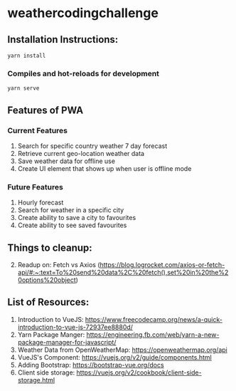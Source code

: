 # weathercodingchallenge

## Installation Instructions:
```
yarn install
```

### Compiles and hot-reloads for development
```
yarn serve
```

## Features of PWA

### Current Features
1. Search for specific country weather 7 day forecast
2. Retrieve current geo-location weather data
3. Save weather data for offline use
4. Create UI element that shows up when user is offline mode

### Future Features
1. Hourly forecast
2. Search for weather in a specific city
3. Create ability to save a city to favourites
4. Create ability to see saved favourites

## Things to cleanup:
2. Readup on: Fetch vs Axios (https://blog.logrocket.com/axios-or-fetch-api/#:~:text=To%20send%20data%2C%20fetch(),set%20in%20the%20options%20object)

## List of Resources:
1. Introduction to VueJS: https://www.freecodecamp.org/news/a-quick-introduction-to-vue-js-72937ee8880d/
2. Yarn Package Manger: https://engineering.fb.com/web/yarn-a-new-package-manager-for-javascript/
3. Weather Data from OpenWeatherMap: https://openweathermap.org/api
4. VueJS's Component: https://vuejs.org/v2/guide/components.html
5. Adding Bootstrap: https://bootstrap-vue.org/docs
6. Client side storage: https://vuejs.org/v2/cookbook/client-side-storage.html